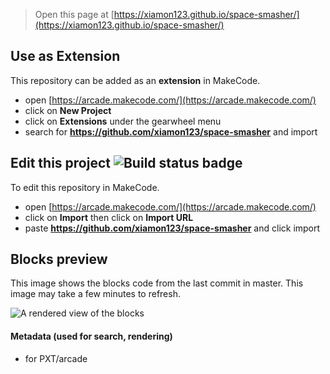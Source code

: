  


> Open this page at [https://xiamon123.github.io/space-smasher/](https://xiamon123.github.io/space-smasher/)

## Use as Extension

This repository can be added as an **extension** in MakeCode.

* open [https://arcade.makecode.com/](https://arcade.makecode.com/)
* click on **New Project**
* click on **Extensions** under the gearwheel menu
* search for **https://github.com/xiamon123/space-smasher** and import

## Edit this project ![Build status badge](https://github.com/xiamon123/space-smasher/workflows/MakeCode/badge.svg)

To edit this repository in MakeCode.

* open [https://arcade.makecode.com/](https://arcade.makecode.com/)
* click on **Import** then click on **Import URL**
* paste **https://github.com/xiamon123/space-smasher** and click import

## Blocks preview

This image shows the blocks code from the last commit in master.
This image may take a few minutes to refresh.

![A rendered view of the blocks](https://github.com/xiamon123/space-smasher/raw/master/.github/makecode/blocks.png)

#### Metadata (used for search, rendering)

* for PXT/arcade
<script src="https://makecode.com/gh-pages-embed.js"></script><script>makeCodeRender("{{ site.makecode.home_url }}", "{{ site.github.owner_name }}/{{ site.github.repository_name }}");</script>
